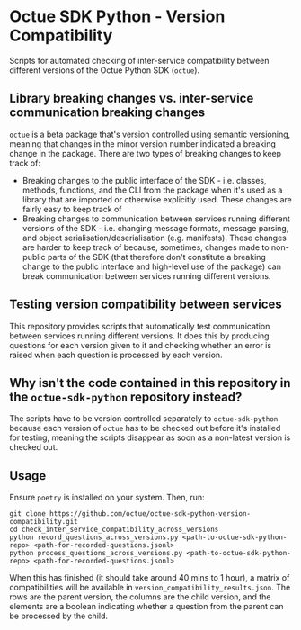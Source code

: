 # Octue SDK Python - Version Compatibility

Scripts for automated checking of inter-service compatibility between different versions of the Octue Python SDK
(`octue`).

## Library breaking changes vs. inter-service communication breaking changes
`octue` is a beta package that's version controlled using semantic versioning, meaning that changes in the minor version
number indicated a breaking change in the package. There are two types of breaking changes to keep track of:
- Breaking changes to the public interface of the SDK - i.e. classes, methods, functions, and the CLI from the package
  when it's used as a library that are imported or otherwise explicitly used. These changes are fairly easy to keep
  track of
- Breaking changes to communication between services running different versions of the SDK - i.e. changing message
  formats, message parsing, and object serialisation/deserialisation (e.g. manifests). These changes are harder to keep
  track of because, sometimes, changes made to non-public parts of the SDK (that therefore don't constitute a breaking
  change to the public interface and high-level use of the package) can break communication between services running
  different versions.

## Testing version compatibility between services
This repository provides scripts that automatically test communication between services running different versions. It
does this by producing questions for each version given to it and checking whether an error is raised when each question
is processed by each version.

## Why isn't the code contained in this repository in the `octue-sdk-python` repository instead?
The scripts have to be version controlled separately to `octue-sdk-python` because each version of `octue` has to be
checked out before it's installed for testing, meaning the scripts disappear as soon as a non-latest version is checked
out.

## Usage
Ensure `poetry` is installed on your system. Then, run:

```shell
git clone https://github.com/octue/octue-sdk-python-version-compatibility.git
cd check_inter_service_compatibility_across_versions
python record_questions_across_versions.py <path-to-octue-sdk-python-repo> <path-for-recorded-questions.jsonl>
python process_questions_across_versions.py <path-to-octue-sdk-python-repo> <path-for-recorded-questions.jsonl>
```

When this has finished (it should take around 40 mins to 1 hour), a matrix of compatibilities will be available in
`version_compatibility_results.json`. The rows are the parent version, the columns are the child version, and the
elements are a boolean indicating whether a question from the parent can be processed by the child.
